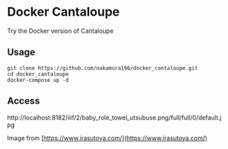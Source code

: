 # Docker Cantaloupe

Try the Docker version of Cantaloupe

## Usage

```
git clone https://github.com/nakamura196/docker_cantaloupe.git
cd docker_cantaloupe
docker-compose up -d
```

## Access

http://localhost:8182/iiif/2/baby_role_towel_utsubuse.png/full/full/0/default.jpg

Image from [https://www.irasutoya.com/](https://www.irasutoya.com/)
